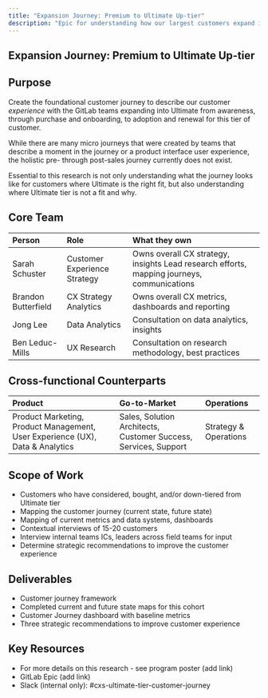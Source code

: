 ```yaml
---
title: "Expansion Journey: Premium to Ultimate Up-tier"
description: "Epic for understanding how our largest customers expand into Ultimate"
---
```


## **Expansion Journey: Premium to Ultimate Up-tier**

## **Purpose**

Create the foundational customer journey to describe our customer *experience* with the GitLab teams expanding into Ultimate from awareness, through purchase and onboarding, to adoption and renewal for this tier of customer. 

While there are many micro journeys that were created by teams that describe a moment in the journey or a product interface user experience, the holistic pre- through post-sales journey currently does not exist.

Essential to this research is not only understanding what the journey looks like for customers where Ultimate is the right fit, but also understanding where Ultimate tier is not a fit and why. 

## **Core Team**

| Person | Role | What they own |
| :---- | :---- | :---- |
| Sarah Schuster | Customer Experience Strategy | Owns overall CX strategy, insights Lead research efforts, mapping journeys, communications |
| Brandon Butterfield | CX Strategy Analytics | Owns overall CX metrics, dashboards and reporting |
| Jong Lee | Data Analytics | Consultation on data analytics, insights |
| Ben Leduc-Mills | UX Research | Consultation on research methodology, best practices |

## **Cross-functional Counterparts**

| Product | Go-to-Market | Operations |
| :---- | :---- | :---- |
| Product Marketing, Product Management, User Experience (UX), Data & Analytics | Sales, Solution Architects, Customer Success, Services, Support  | Strategy & Operations |

## **Scope of Work**

* Customers who have considered, bought, and/or down-tiered from Ultimate tier   
* Mapping the customer journey (current state, future state)  
* Mapping of current metrics and data systems, dashboards  
* Contextual interviews of 15-20 customers  
* Interview internal teams ICs, leaders across field teams for input  
* Determine strategic recommendations to improve the customer experience

## **Deliverables**

* Customer journey framework  
* Completed current and future state maps for this cohort  
* Customer Journey dashboard with baseline metrics  
* Three strategic recommendations to improve customer experience

## **Key Resources**

* For more details on this research \- see program poster (add link)  
* GitLab Epic (add link)  
* Slack (internal only): \#cxs-ultimate-tier-customer-journey
